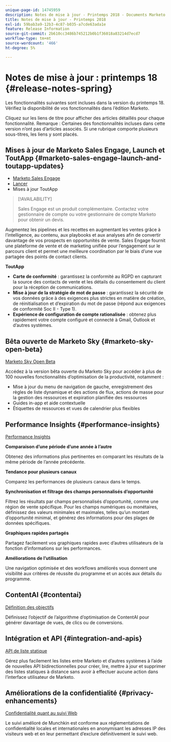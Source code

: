 ```yaml
---
unique-page-id: 14745959
description: Notes de mise à jour - Printemps 2018 - Documents Marketo - Documentation du produit
title: Notes de mise à jour - Printemps 2018
exl-id: 59bab3a9-12b3-4c87-b035-a7cde63ada1e
feature: Release Information
source-git-commit: 2b610cc3486b745212b0b1f36018a83214d7ecd7
workflow-type: tm+mt
source-wordcount: '466'
ht-degree: 5%

---
```


# Notes de mise à jour : printemps 18 {#release-notes-spring}

Les fonctionnalités suivantes sont incluses dans la version du printemps 18. Vérifiez la disponibilité de vos fonctionnalités dans l’édition Marketo.

Cliquez sur les liens de titre pour afficher des articles détaillés pour chaque fonctionnalité. Remarque : Certaines des fonctionnalités incluses dans cette version n’ont pas d’articles associés. Si une rubrique comporte plusieurs sous-titres, les liens y sont placés.

## Mises à jour de Marketo Sales Engage, Launch et ToutApp {#marketo-sales-engage-launch-and-toutapp-updates}

* [Marketo Sales Engage](/help/marketo/product-docs/marketo-sales-connect/getting-started/sales-connect-overview.md)
* [Lancer](/help/marketo/product-docs/marketo-sales-connect/getting-started/sales-connect-overview.md)
* Mises à jour ToutApp

>[!AVAILABILITY]
>
>Sales Engage est un produit complémentaire. Contactez votre gestionnaire de compte ou votre gestionnaire de compte Marketo pour obtenir un devis.

Augmentez les pipelines et les recettes en augmentant les ventes grâce à l’intelligence, au contenu, aux playbooks et aux analyses afin de convertir davantage de vos prospects en opportunités de vente. Sales Engage fournit une plateforme de vente et de marketing unifiée pour l’engagement sur le parcours client et permet une meilleure coordination par le biais d’une vue partagée des points de contact clients.

**ToutApp**

* **Carte de conformité** : garantissez la conformité au RGPD en capturant la source des contacts de vente et les détails du consentement du client pour la réception de communications.
* **Mise à jour de la stratégie de mot de passe** : garantissez la sécurité de vos données grâce à des exigences plus strictes en matière de création, de réinitialisation et d’expiration du mot de passe (répond aux exigences de conformité Soc II - Type 1).
* **Expérience de configuration de compte rationalisée** : obtenez plus rapidement votre compte configuré et connecté à Gmail, Outlook et d’autres systèmes.

## Bêta ouverte de Marketo Sky {#marketo-sky-open-beta}

[Marketo Sky Open Beta](https://help.marketo.com/)

Accédez à la version bêta ouverte du Marketo Sky pour accéder à plus de 100 nouvelles fonctionnalités d’optimisation de la productivité, notamment :

* Mise à jour du menu de navigation de gauche, enregistrement des règles de liste dynamique et des actions de flux, actions de masse pour la gestion des ressources et expiration planifiée des ressources
* Guides in-app et aide contextuelle
* Étiquettes de ressources et vues de calendrier plus flexibles

## Performance Insights {#performance-insights}

[Performance Insights](/help/marketo/product-docs/reporting/performance-insights/performance-insights-overview.md)

**Comparaison d’une période d’une année à l’autre**

Obtenez des informations plus pertinentes en comparant les résultats de la même période de l’année précédente.

**Tendance pour plusieurs canaux**

Comparez les performances de plusieurs canaux dans le temps.

**Synchronisation et filtrage des champs personnalisés d’opportunité**

Filtrez les résultats par champs personnalisés d’opportunité, comme une région de vente spécifique. Pour les champs numériques ou monétaires, définissez des valeurs minimales et maximales, telles qu’un montant d’opportunité minimal, et générez des informations pour des plages de données spécifiques.

**Graphiques rapides partagés**

Partagez facilement vos graphiques rapides avec d’autres utilisateurs de la fonction d’informations sur les performances.

**Améliorations de l’utilisation**

Une navigation optimisée et des workflows améliorés vous donnent une visibilité aux critères de réussite du programme et un accès aux détails du programme.

## ContentAI {#contentai}

[Définition des objectifs](/help/marketo/product-docs/predictive-content/getting-started/algorithm-goal-settings.md)

Définissez l’objectif de l’algorithme d’optimisation de ContentAI pour générer davantage de vues, de clics ou de conversions.

## Intégration et API {#integration-and-apis}

[ API de liste statique](https://developer.adobe.com/marketo-apis/api/mapi/#tag/Static-Lists)

Gérez plus facilement les listes entre Marketo et d’autres systèmes à l’aide de nouvelles API bidirectionnelles pour créer, lire, mettre à jour et supprimer des listes statiques à distance sans avoir à effectuer aucune action dans l’interface utilisateur de Marketo.

## Améliorations de la confidentialité {#privacy-enhancements}

[Confidentialité quant au suivi Web](https://experienceleague.adobe.com/en/docs/marketo-developer/marketo/javascriptapi/lead-tracking)

Le suivi amélioré de Munchkin est conforme aux réglementations de confidentialité locales et internationales en anonymisant les adresses IP des visiteurs web et en leur permettant d’exclure définitivement le suivi web.
